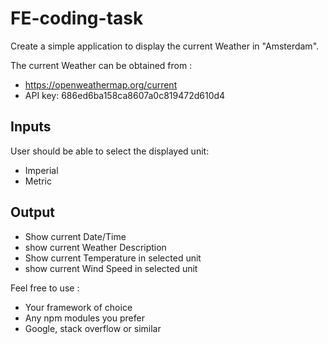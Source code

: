 # FE-coding-task

Create a simple application to display the current Weather in "Amsterdam".

The current Weather can be obtained from :
- https://openweathermap.org/current
-  API key: 686ed6ba158ca8607a0c819472d610d4

## Inputs

User should be able to select the displayed unit: 
 - Imperial 
 - Metric

## Output

- Show current Date/Time
- show current Weather Description
- Show current Temperature in selected unit
- show current Wind Speed in selected unit

Feel free to use :
 - Your framework of choice
 - Any npm modules you prefer
 - Google, stack overflow or similar
